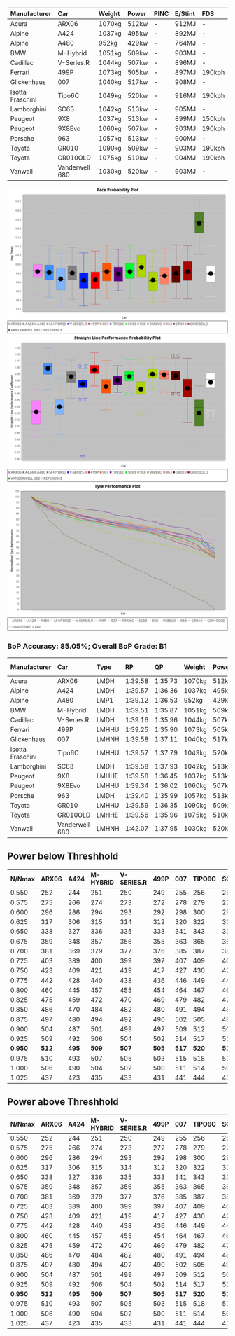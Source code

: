 | Manufacturer     | Car            | Weight | Power | PINC    | E/Stint | FDS     |
|:-|:-|:-|:-|:-|:-|:-|
| Acura            | ARX06          | 1070kg | 512kw |    -    | 912MJ   |    -    |
| Alpine           | A424           | 1037kg | 495kw |    -    | 892MJ   |    -    |
| Alpine           | A480           | 952kg  | 429kw |    -    | 764MJ   |    -    |
| BMW              | M-Hybrid       | 1051kg | 509kw |    -    | 903MJ   |    -    |
| Cadillac         | V-Series.R     | 1044kg | 507kw |    -    | 896MJ   |    -    |
| Ferrari          | 499P           | 1073kg | 505kw |    -    | 897MJ   | 190kph  |
| Glickenhaus      | 007            | 1040kg | 517kw |    -    | 908MJ   |    -    |
| Isotta Fraschini | Tipo6C         | 1049kg | 520kw |    -    | 916MJ   | 190kph  |
| Lamborghini      | SC63           | 1042kg | 513kw |    -    | 905MJ   |    -    |
| Peugeot          | 9X8            | 1037kg | 513kw |    -    | 899MJ   | 150kph  |
| Peugeot          | 9X8Evo         | 1060kg | 507kw |    -    | 903MJ   | 190kph  |
| Porsche          | 963            | 1057kg | 513kw |    -    | 900MJ   |    -    |
| Toyota           | GR010          | 1090kg | 509kw |    -    | 903MJ   | 190kph  |
| Toyota           | GR010OLD       | 1075kg | 510kw |    -    | 904MJ   | 190kph  |
| Vanwall          | Vanderwell 680 | 1030kg | 520kw |    -    | 903MJ   |    -    |

![PACECHART](./IMG/ACOMETHOD.png)
![STRAIGHTLINEPERFORMANCECHART](./IMG/ACOMETHOD_sp.png)
![TYREPERFORMANCECHART](./IMG/ACOMETHOD_tw.png)

### BoP Accuracy: 85.05%; Overall BoP Grade: B1
| Manufacturer     | Car            | Type  | RP      | QP      | Weight | Power¹ | Threshhold | PINC    | Power² | E/Stint | AVG Vmax  | FDS     | RDLC | L/Stint | BOP-Grade | Model Accuracy | Model Points | Match%  | SimDiff |
|:-|:-|:-|:-|:-|:-|:-|:-|:-|:-|:-|:-|:-|:-|:-|:-|:-|:-|:-|:-|
| Acura            | ARX06          | LMDH  | 1:39.58 | 1:35.73 | 1070kg | 512kw  | 210.0kph   |    -    | 512kw  |  912MJ  | 298.81kph |    -    | 1.00 | 29      | +D1       | 100.00%        | 995          | 68.89%  | #       |
| Alpine           | A424           | LMDH  | 1:39.57 | 1:36.36 | 1037kg | 495kw  | 210.0kph   |    -    | 495kw  |  892MJ  | 309.14kph |    -    | 1.01 | 29      | ~A1       | 86.43%         | 618          | 95.71%  | #       |
| Alpine           | A480           | LMP1  | 1:39.12 | 1:36.53 |  952kg | 429kw  | 210.0kph   |    -    | 429kw  |  764MJ  | 298.47kph |    -    | 0.97 | 27      | -B1       | 68.63%         | 967          | 89.50%  | ±0.66s  |
| BMW              | M-Hybrid       | LMDH  | 1:39.51 | 1:35.87 | 1051kg | 509kw  | 210.0kph   |    -    | 509kw  |  903MJ  | 307.91kph |    -    | 1.00 | 29      | +A2       | 93.77%         | 1672         | 90.05%  | #       |
| Cadillac         | V-Series.R     | LMDH  | 1:39.16 | 1:35.96 | 1044kg | 507kw  | 210.0kph   |    -    | 507kw  |  896MJ  | 305.19kph |    -    | 1.01 | 29      | -B2       | 83.12%         | 1921         | 83.37%  | ±0.82s  |
| Ferrari          | 499P           | LMHHU | 1:39.25 | 1:35.90 | 1073kg | 505kw  | 210.0kph   |    -    | 505kw  |  897MJ  | 307.75kph | 190kph  | 1.02 | 29      | ~A1       | 69.49%         | 1950         | 97.39%  | ±1.38s  |
| Glickenhaus      | 007            | LMHNH | 1:39.58 | 1:37.11 | 1040kg | 517kw  | 210.0kph   |    -    | 517kw  |  908MJ  | 307.09kph |    -    | 0.95 | 29      | ~A1       | 89.50%         | 1518         | 100.00% | ±0.32s  |
| Isotta Fraschini | Tipo6C         | LMHHU | 1:39.57 | 1:37.79 | 1049kg | 520kw  | 210.0kph   |    -    | 520kw  |  916MJ  | 308.45kph | 190kph  | 1.06 | 29      | +C2       | 73.56%         | 64           | 73.30%  | #       |
| Lamborghini      | SC63           | LMDH  | 1:39.58 | 1:37.93 | 1042kg | 513kw  | 210.0kph   |    -    | 513kw  |  905MJ  | 308.74kph |    -    | 1.04 | 29      | +A2       | 95.82%         | 459          | 93.88%  | #       |
| Peugeot          | 9X8            | LMHHE | 1:39.58 | 1:36.45 | 1037kg | 513kw  | 210.0kph   |    -    | 513kw  |  899MJ  | 305.53kph | 150kph  | 1.03 | 29      | ~A1       | 88.75%         | 2383         | 100.00% | ±1.38s  |
| Peugeot          | 9X8Evo         | LMHHU | 1:39.34 | 1:36.02 | 1060kg | 507kw  | 210.0kph   |    -    | 507kw  |  903MJ  | 307.89kph | 190kph  | 0.99 | 29      | ~A1       | 66.97%         | 221          | 100.00% | #       |
| Porsche          | 963            | LMDH  | 1:39.40 | 1:35.99 | 1057kg | 513kw  | 210.0kph   |    -    | 513kw  |  900MJ  | 308.12kph |    -    | 1.00 | 29      | ~A1       | 81.02%         | 5243         | 99.47%  | ±0.89s  |
| Toyota           | GR010          | LMHHU | 1:39.59 | 1:36.35 | 1090kg | 509kw  | 210.0kph   |    -    | 509kw  |  903MJ  | 305.60kph | 190kph  | 1.00 | 29      | ~A1       | 73.70%         | 2701         | 100.00% | ±1.59s  |
| Toyota           | GR010OLD       | LMHHE | 1:39.56 | 1:35.96 | 1075kg | 510kw  | 210.0kph   |    -    | 510kw  |  904MJ  | 304.00kph | 190kph  | 1.02 | 29      | ~A1       | 99.03%         | 1536         | 98.54%  | ±0.61s  |
| Vanwall          | Vanderwell 680 | LMHNH | 1:42.07 | 1:37.95 | 1030kg | 520kw  | 210.0kph   |    -    | 520kw  |  903MJ  | 301.43kph |    -    | 1.01 | 29      | +Ω2       | 97.01%         | 649          | -14.39% | ±1.00s  |

## Power below Threshhold
| N/Nmax    | ARX06   | A424    | M-HYBRID | V-SERIES.R | 499P    | 007     | TIPO6C  | SC63    | 9X8     | 9X8EVO  | 963     | GR010   | GR010OLD | VANDERWELL 680 | ​     | RPM      | A480    |
|:-|:-|:-|:-|:-|:-|:-|:-|:-|:-|:-|:-|:-|:-|:-|:-|:-|:-|
|  0.550    |  252    |  244    |  251     |  250       |  249    |  255    |  256    |  253    |  253    |  250    |  253    |  251    |  251     |  256           |  ​    |   --     |   -     |
|  0.575    |  275    |  266    |  274     |  273       |  272    |  278    |  279    |  276    |  276    |  273    |  276    |  274    |  274     |  279           |  ​    |   --     |   -     |
|  0.600    |  296    |  286    |  294     |  293       |  292    |  298    |  300    |  296    |  296    |  293    |  296    |  294    |  295     |  300           |  ​    |   --     |   -     |
|  0.625    |  317    |  306    |  315     |  314       |  312    |  320    |  322    |  317    |  317    |  314    |  317    |  315    |  316     |  322           |  ​    |   --     |   -     |
|  0.650    |  338    |  327    |  336     |  335       |  333    |  341    |  343    |  338    |  338    |  335    |  338    |  336    |  337     |  343           |  ​    |   --     |   -     |
|  0.675    |  359    |  348    |  357     |  356       |  355    |  363    |  365    |  360    |  360    |  356    |  360    |  357    |  358     |  365           |  ​    |   --     |   -     |
|  0.700    |  381    |  369    |  379     |  377       |  376    |  385    |  387    |  382    |  382    |  377    |  382    |  379    |  380     |  387           |  ​    |   --     |   -     |
|  0.725    |  403    |  389    |  400     |  399       |  397    |  407    |  409    |  403    |  403    |  399    |  403    |  400    |  401     |  409           |  ​    |   --     |   -     |
|  0.750    |  423    |  409    |  421     |  419       |  417    |  427    |  430    |  424    |  424    |  419    |  424    |  421    |  422     |  430           |  ​    |   --     |   -     |
|  0.775    |  442    |  428    |  440     |  438       |  436    |  446    |  449    |  443    |  443    |  438    |  443    |  440    |  441     |  449           |  ​    |  5000    |  252    |
|  0.800    |  460    |  445    |  457     |  455       |  454    |  464    |  467    |  461    |  461    |  455    |  461    |  457    |  458     |  467           |  ​    |  5500    |  297    |
|  0.825    |  475    |  459    |  472     |  470       |  469    |  479    |  482    |  476    |  476    |  470    |  476    |  472    |  473     |  482           |  ​    |  6000    |  332    |
|  0.850    |  486    |  470    |  484     |  482       |  480    |  491    |  494    |  487    |  487    |  482    |  487    |  484    |  485     |  494           |  ​    |  6500    |  375    |
|  0.875    |  497    |  480    |  494     |  492       |  490    |  502    |  505    |  498    |  498    |  492    |  498    |  494    |  495     |  505           |  ​    |  7000    |  419    |
|  0.900    |  504    |  487    |  501     |  499       |  497    |  509    |  512    |  505    |  505    |  499    |  505    |  501    |  502     |  512           |  ​    |  7500    |  430    |
|  0.925    |  509    |  492    |  506     |  504       |  502    |  514    |  517    |  510    |  510    |  504    |  510    |  506    |  507     |  517           |  ​    |  8000    |  426    |
| **0.950** | **512** | **495** | **509**  | **507**    | **505** | **517** | **520** | **513** | **513** | **507** | **513** | **509** | **510**  | **520**        | **​** | **8500** | **429** |
|  0.975    |  510    |  493    |  507     |  505       |  503    |  515    |  518    |  511    |  511    |  505    |  511    |  507    |  508     |  518           |  ​    |  9000    |  214    |
|  1.000    |  506    |  490    |  504     |  502       |  500    |  511    |  514    |  507    |  507    |  502    |  507    |  504    |  505     |  514           |  ​    |   --     |   -     |
|  1.025    |  437    |  423    |  435     |  433       |  431    |  441    |  444    |  438    |  438    |  433    |  438    |  435    |  436     |  444           |  ​    |   --     |   -     |

## Power above Threshhold
| N/Nmax    | ARX06   | A424    | M-HYBRID | V-SERIES.R | 499P    | 007     | TIPO6C  | SC63    | 9X8     | 9X8EVO  | 963     | GR010   | GR010OLD | VANDERWELL 680 | ​     | RPM      | A480    |
|:-|:-|:-|:-|:-|:-|:-|:-|:-|:-|:-|:-|:-|:-|:-|:-|:-|:-|
|  0.550    |  252    |  244    |  251     |  250       |  249    |  255    |  256    |  253    |  253    |  250    |  253    |  251    |  251     |  256           |  ​    |   --     |   -     |
|  0.575    |  275    |  266    |  274     |  273       |  272    |  278    |  279    |  276    |  276    |  273    |  276    |  274    |  274     |  279           |  ​    |   --     |   -     |
|  0.600    |  296    |  286    |  294     |  293       |  292    |  298    |  300    |  296    |  296    |  293    |  296    |  294    |  295     |  300           |  ​    |   --     |   -     |
|  0.625    |  317    |  306    |  315     |  314       |  312    |  320    |  322    |  317    |  317    |  314    |  317    |  315    |  316     |  322           |  ​    |   --     |   -     |
|  0.650    |  338    |  327    |  336     |  335       |  333    |  341    |  343    |  338    |  338    |  335    |  338    |  336    |  337     |  343           |  ​    |   --     |   -     |
|  0.675    |  359    |  348    |  357     |  356       |  355    |  363    |  365    |  360    |  360    |  356    |  360    |  357    |  358     |  365           |  ​    |   --     |   -     |
|  0.700    |  381    |  369    |  379     |  377       |  376    |  385    |  387    |  382    |  382    |  377    |  382    |  379    |  380     |  387           |  ​    |   --     |   -     |
|  0.725    |  403    |  389    |  400     |  399       |  397    |  407    |  409    |  403    |  403    |  399    |  403    |  400    |  401     |  409           |  ​    |   --     |   -     |
|  0.750    |  423    |  409    |  421     |  419       |  417    |  427    |  430    |  424    |  424    |  419    |  424    |  421    |  422     |  430           |  ​    |   --     |   -     |
|  0.775    |  442    |  428    |  440     |  438       |  436    |  446    |  449    |  443    |  443    |  438    |  443    |  440    |  441     |  449           |  ​    |  5000    |  252    |
|  0.800    |  460    |  445    |  457     |  455       |  454    |  464    |  467    |  461    |  461    |  455    |  461    |  457    |  458     |  467           |  ​    |  5500    |  297    |
|  0.825    |  475    |  459    |  472     |  470       |  469    |  479    |  482    |  476    |  476    |  470    |  476    |  472    |  473     |  482           |  ​    |  6000    |  332    |
|  0.850    |  486    |  470    |  484     |  482       |  480    |  491    |  494    |  487    |  487    |  482    |  487    |  484    |  485     |  494           |  ​    |  6500    |  375    |
|  0.875    |  497    |  480    |  494     |  492       |  490    |  502    |  505    |  498    |  498    |  492    |  498    |  494    |  495     |  505           |  ​    |  7000    |  419    |
|  0.900    |  504    |  487    |  501     |  499       |  497    |  509    |  512    |  505    |  505    |  499    |  505    |  501    |  502     |  512           |  ​    |  7500    |  430    |
|  0.925    |  509    |  492    |  506     |  504       |  502    |  514    |  517    |  510    |  510    |  504    |  510    |  506    |  507     |  517           |  ​    |  8000    |  426    |
| **0.950** | **512** | **495** | **509**  | **507**    | **505** | **517** | **520** | **513** | **513** | **507** | **513** | **509** | **510**  | **520**        | **​** | **8500** | **429** |
|  0.975    |  510    |  493    |  507     |  505       |  503    |  515    |  518    |  511    |  511    |  505    |  511    |  507    |  508     |  518           |  ​    |  9000    |  214    |
|  1.000    |  506    |  490    |  504     |  502       |  500    |  511    |  514    |  507    |  507    |  502    |  507    |  504    |  505     |  514           |  ​    |   --     |   -     |
|  1.025    |  437    |  423    |  435     |  433       |  431    |  441    |  444    |  438    |  438    |  433    |  438    |  435    |  436     |  444           |  ​    |   --     |   -     |
